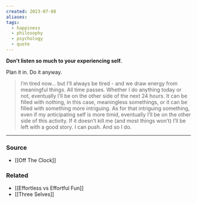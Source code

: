 ```yaml
---
created: 2023-07-08
aliases: 
tags:
  - happiness
  - philosophy
  - psychology
  - quote
---
```

**Don’t listen so much to your experiencing self.**

Plan it in. Do it anyway.

> I’m tired now... but I’ll always be tired - and we draw energy from meaningful things. All time passes. Whether I do anything today or not, eventually I’ll be on the other side of the next 24 hours. It can be filled with nothing, in this case, meaningless somethings, or it can be filled with something more intriguing. As for that intriguing something, even if my anticipating self is more timid, eventually I’ll be on the other side of this activity. If it doesn’t kill me (and most things won’t) I’ll be left with a good story. I can push. And so I do.
> 

****
### Source
- [[Off The Clock]]

### Related
- [[Effortless vs Effortful Fun]] 
- [[Three Selves]]